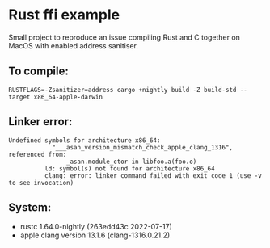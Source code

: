 # Rust ffi example

Small project to reproduce an issue compiling Rust and C together on MacOS with enabled address sanitiser.

## To compile:
```
RUSTFLAGS=-Zsanitizer=address cargo +nightly build -Z build-std --target x86_64-apple-darwin
```

## Linker error:
```
Undefined symbols for architecture x86_64:
            "___asan_version_mismatch_check_apple_clang_1316", referenced from:
                _asan.module_ctor in libfoo.a(foo.o)
          ld: symbol(s) not found for architecture x86_64
          clang: error: linker command failed with exit code 1 (use -v to see invocation)
```

## System:
* rustc 1.64.0-nightly (263edd43c 2022-07-17)
* apple clang version 13.1.6 (clang-1316.0.21.2)
